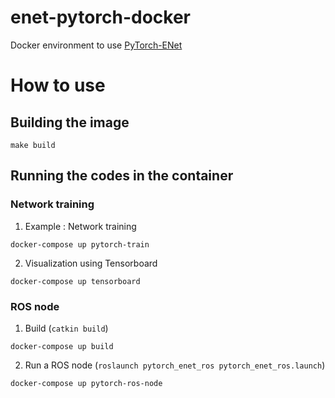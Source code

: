 # enet-pytorch-docker
Docker environment to use [PyTorch-ENet](https://github.com/davidtvs/PyTorch-ENet)

# How to use
## Building the image
```
make build
```

## Running the codes in the container
### Network training
1. Example : Network training
```
docker-compose up pytorch-train
```
2. Visualization using Tensorboard
```
docker-compose up tensorboard  
```

### ROS node
1. Build (`catkin build`)
```
docker-compose up build
```
2. Run a ROS node (`roslaunch pytorch_enet_ros pytorch_enet_ros.launch`)
```
docker-compose up pytorch-ros-node
```
